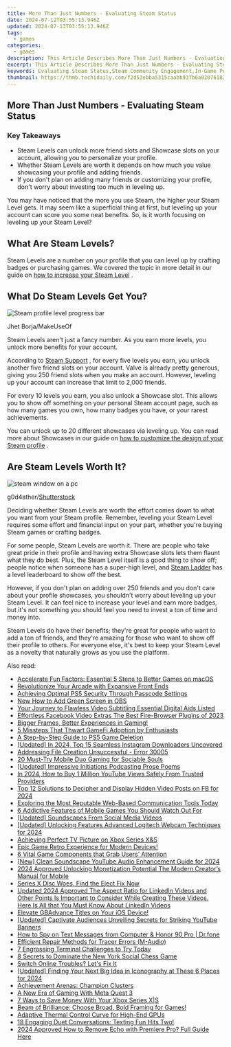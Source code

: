 ```yaml
---
title: More Than Just Numbers - Evaluating Steam Status
date: 2024-07-12T03:55:13.946Z
updated: 2024-07-13T03:55:13.946Z
tags:
  - games
categories:
  - games
description: This Article Describes More Than Just Numbers - Evaluating Steam Status
excerpt: This Article Describes More Than Just Numbers - Evaluating Steam Status
keywords: Evaluating Steam Status,Steam Community Engagement,In-Game Performance Metrics,Steam User Rankings,Valorant Status Check,Steam Game Statistics Analysis,Gaming Status Evaluation Tools
thumbnail: https://thmb.techidaily.com/f2d53ebba5315caabb937b6a02076182259db722e8470506c861929020be203d.jpg
---
```


## More Than Just Numbers - Evaluating Steam Status

### Key Takeaways

* Steam Levels can unlock more friend slots and Showcase slots on your account, allowing you to personalize your profile.
* Whether Steam Levels are worth it depends on how much you value showcasing your profile and adding friends.
* If you don't plan on adding many friends or customizing your profile, don't worry about investing too much in leveling up.

 You may have noticed that the more you use Steam, the higher your Steam Level gets. It may seem like a superficial thing at first, but leveling up your account can score you some neat benefits. So, is it worth focusing on leveling up your Steam Level?

## What Are Steam Levels?

 Steam Levels are a number on your profile that you can level up by crafting badges or purchasing games. We covered the topic in more detail in our guide on [how to increase your Steam Level](https://www.makeuseof.com/how-to-increase-steam-profile-level/) .

## What Do Steam Levels Get You?

![Steam profile level progress bar](https://static1.makeuseofimages.com/wordpress/wp-content/uploads/wm/2023/06/steam-profile-level-progress-bar-1.JPG)

Jhet Borja/MakeUseOf

 Steam Levels aren't just a fancy number. As you earn more levels, you unlock more benefits for your account.

 According to [Steam Support](https://help.steampowered.com/en/faqs/view/1F74-BE45-3AAC-1B47) , for every five levels you earn, you unlock another five friend slots on your account. Valve is already pretty generous, giving you 250 friend slots when you make an account. However, leveling up your account can increase that limit to 2,000 friends.

 For every 10 levels you earn, you also unlock a Showcase slot. This allows you to show off something on your personal Steam account page, such as how many games you own, how many badges you have, or your rarest achievements.

 You can unlock up to 20 different showcases via leveling up. You can read more about Showcases in our guide on [how to customize the design of your Steam profile](https://www.makeuseof.com/how-to-customize-design-steam-profile/) .

## Are Steam Levels Worth It?

![steam window on a pc](https://static1.makeuseofimages.com/wordpress/wp-content/uploads/2024/01/shutterstock_357785195.jpg)

 g0d4ather/[Shutterstock](https://www.shutterstock.com/image-photo/saransk-russia-january-03-2016-steam-357785195)

 Deciding whether Steam Levels are worth the effort comes down to what you want from your Steam profile. Remember, leveling your Steam Level requires some effort and financial input on your part, whether you're buying Steam games or crafting badges.

 For some people, Steam Levels are worth it. There are people who take great pride in their profile and having extra Showcase slots lets them flaunt what they do best. Plus, the Steam Level itself is a good thing to show off; people notice when someone has a super-high level, and [Steam Ladder](https://steamladder.com/) has a level leaderboard to show off the best.

 However, if you don't plan on adding over 250 friends and you don't care about your profile showcases, you shouldn't worry about leveling up your Steam Level. It can feel nice to increase your level and earn more badges, but it's not something you should feel you need to invest a ton of time and money into.

 Steam Levels do have their benefits; they're great for people who want to add a ton of friends, and they're amazing for those who want to show off their profile to others. For everyone else, it's best to keep your Steam Level as a novelty that naturally grows as you use the platform.


<ins class="adsbygoogle"
     style="display:block"
     data-ad-format="autorelaxed"
     data-ad-client="ca-pub-7571918770474297"
     data-ad-slot="1223367746"></ins>



<ins class="adsbygoogle"
     style="display:block"
     data-ad-client="ca-pub-7571918770474297"
     data-ad-slot="8358498916"
     data-ad-format="auto"
     data-full-width-responsive="true"></ins>



<span class="atpl-alsoreadstyle">Also read:</span>
<div><ul>
<li><a href="https://games-able.techidaily.com/accelerate-fun-factors-essential-5-steps-to-better-games-on-macos/"><u>Accelerate Fun Factors: Essential 5 Steps to Better Games on macOS</u></a></li>
<li><a href="https://games-able.techidaily.com/1719171408490-revolutionize-your-arcade-with-expansive-front-ends/"><u>Revolutionize Your Arcade with Expansive Front Ends</u></a></li>
<li><a href="https://games-able.techidaily.com/achieving-optimal-ps5-security-through-passcode-settings/"><u>Achieving Optimal PS5 Security Through Passcode Settings</u></a></li>
<li><a href="https://ai-video-editing.techidaily.com/new-how-to-add-green-screen-in-obs/"><u>New How to Add Green Screen in OBS</u></a></li>
<li><a href="https://extra-hints.techidaily.com/your-journey-to-flawless-video-subtitling-essential-digital-aids-listed/"><u>Your Journey to Flawless Video Subtitling  Essential Digital Aids Listed</u></a></li>
<li><a href="https://facebook-video-content.techidaily.com/effortless-facebook-video-extras-the-best-fire-browser-plugins-of-2023/"><u>Effortless Facebook Video Extras  The Best Fire-Browser Plugins of 2023</u></a></li>
<li><a href="https://games-able.techidaily.com/1719173196069-bigger-frames-better-experiences-in-gaming/"><u>Bigger Frames, Better Experiences in Gaming!</u></a></li>
<li><a href="https://games-able.techidaily.com/5-missteps-that-thwart-gamefi-adoption-by-enthusiasts/"><u>5 Missteps That Thwart GameFi Adoption by Enthusiasts</u></a></li>
<li><a href="https://games-able.techidaily.com/a-step-by-step-guide-to-ps5-game-deletion/"><u>A Step-by-Step Guide to PS5 Game Deletion</u></a></li>
<li><a href="https://instagram-clips.techidaily.com/updated-in-2024-top-15-seamless-instagram-downloaders-uncovered/"><u>[Updated] In 2024, Top 15 Seamless Instagram Downloaders Uncovered</u></a></li>
<li><a href="https://games-able.techidaily.com/addressing-file-creation-unsuccessful-error-30005/"><u>Addressing File Creation Unsuccessful - Error 30005</u></a></li>
<li><a href="https://games-able.techidaily.com/20-must-try-mobile-duo-gaming-for-sociable-souls/"><u>20 Must-Try Mobile Duo Gaming for Sociable Souls</u></a></li>
<li><a href="https://some-knowledge.techidaily.com/updated-impressive-initiations-podcasting-prose-poems/"><u>[Updated] Impressive Initiations  Podcasting Prose Poems</u></a></li>
<li><a href="https://youtube-videos.techidaily.com/in-2024-how-to-buy-1-million-youtube-views-safely-from-trusted-providers/"><u>In 2024, How to Buy 1 Million YouTube Views Safely From Trusted Providers</u></a></li>
<li><a href="https://facebook-video-recording.techidaily.com/top-12-solutions-to-decipher-and-display-hidden-video-posts-on-fb-for-2024/"><u>Top 12 Solutions to Decipher and Display Hidden Video Posts on FB for 2024</u></a></li>
<li><a href="https://sound-tweaking.techidaily.com/exploring-the-most-reputable-web-based-communication-tools-today/"><u>Exploring the Most Reputable Web-Based Communication Tools Today</u></a></li>
<li><a href="https://games-able.techidaily.com/6-addictive-features-of-mobile-games-you-should-watch-out-for/"><u>6 Addictive Features of Mobile Games You Should Watch Out For</u></a></li>
<li><a href="https://twitter-videos.techidaily.com/updated-soundscapes-from-social-media-videos/"><u>[Updated] Soundscapes From Social Media Videos</u></a></li>
<li><a href="https://screen-capture.techidaily.com/updated-unlocking-features-advanced-logitech-webcam-techniques-for-2024/"><u>[Updated] Unlocking Features  Advanced Logitech Webcam Techniques for 2024</u></a></li>
<li><a href="https://games-able.techidaily.com/achieving-perfect-tv-picture-on-xbox-series-xands/"><u>Achieving Perfect TV Picture on Xbox Series X&S</u></a></li>
<li><a href="https://games-able.techidaily.com/1719171200463-epic-game-retro-experience-for-modern-devices/"><u>Epic Game Retro Experience for Modern Devices!</u></a></li>
<li><a href="https://games-able.techidaily.com/6-vital-game-components-that-grab-users-attention/"><u>6 Vital Game Components that Grab Users’ Attention</u></a></li>
<li><a href="https://facebook-video-share.techidaily.com/new-clean-soundscape-youtube-audio-enhancement-guide-for-2024/"><u>[New] Clean Soundscape  YouTube Audio Enhancement Guide for 2024</u></a></li>
<li><a href="https://youtube-help.techidaily.com/2024-approved-unlocking-monetization-potential-the-modern-creators-manual-for-mobile/"><u>2024 Approved  Unlocking Monetization Potential  The Modern Creator’s Manual for Mobile</u></a></li>
<li><a href="https://games-able.techidaily.com/1719171447600-series-x-disc-woes-find-the-eject-fix-now/"><u>Series X Disc Woes, Find the Eject Fix Now</u></a></li>
<li><a href="https://ai-video-tools.techidaily.com/updated-2024-approved-the-aspect-ratio-for-linkedin-videos-and-other-points-is-important-to-consider-while-creating-these-videos-here-is-all-that-you-must-k/"><u>Updated 2024 Approved The Aspect Ratio for LinkedIn Videos and Other Points Is Important to Consider While Creating These Videos. Here Is All that You Must Know About LinkedIn Videos</u></a></li>
<li><a href="https://games-able.techidaily.com/1719169813163-elevate-gbadvance-titles-on-your-ios-device/"><u>Elevate GBAdvance Titles on Your iOS Device!</u></a></li>
<li><a href="https://youtube-clips.techidaily.com/updated-captivate-audiences-unveiling-secrets-for-striking-youtube-banners/"><u>[Updated] Captivate Audiences  Unveiling Secrets for Striking YouTube Banners</u></a></li>
<li><a href="https://android-location-track.techidaily.com/how-to-spy-on-text-messages-from-computer-and-honor-90-pro-drfone-by-drfone-virtual-android/"><u>How to Spy on Text Messages from Computer & Honor 90 Pro | Dr.fone</u></a></li>
<li><a href="https://driver-install.techidaily.com/efficient-repair-methods-for-tracer-errors-m-audio/"><u>Efficient Repair Methods for Tracer Errors (M-Audio)</u></a></li>
<li><a href="https://games-able.techidaily.com/7-engrossing-terminal-challenges-to-try-today/"><u>7 Engrossing Terminal Challenges to Try Today</u></a></li>
<li><a href="https://games-able.techidaily.com/8-secrets-to-dominate-the-new-york-social-chess-game/"><u>8 Secrets to Dominate the New York Social Chess Game</u></a></li>
<li><a href="https://games-able.techidaily.com/1719173588793-switch-online-troubles-lets-fix-it/"><u>Switch Online Troubles? Let's Fix It</u></a></li>
<li><a href="https://eaxpv-info.techidaily.com/updated-finding-your-next-big-idea-in-iconography-at-these-6-places-for-2024/"><u>[Updated] Finding Your Next Big Idea in Iconography at These 6 Places for 2024</u></a></li>
<li><a href="https://games-able.techidaily.com/achievement-arenas-champion-clusters/"><u>Achievement Arenas: Champion Clusters</u></a></li>
<li><a href="https://games-able.techidaily.com/a-new-era-of-gaming-with-meta-quest-3/"><u>A New Era of Gaming With Meta Quest 3</u></a></li>
<li><a href="https://games-able.techidaily.com/7-ways-to-save-money-with-your-xbox-series-xs/"><u>7 Ways to Save Money With Your Xbox Series X|S</u></a></li>
<li><a href="https://games-able.techidaily.com/1719171300843-beam-of-brilliance-choose-broad-bold-framing-for-games/"><u>Beam of Brilliance: Choose Broad, Bold Framing for Games!</u></a></li>
<li><a href="https://games-able.techidaily.com/adaptive-thermal-control-curve-for-high-end-gpus/"><u>Adaptive Thermal Control Curve for High-End GPUs</u></a></li>
<li><a href="https://games-able.techidaily.com/18-engaging-duet-conversations-texting-fun-hits-two/"><u>18 Engaging Duet Conversations: Texting Fun Hits Two!</u></a></li>
<li><a href="https://ai-editing-video.techidaily.com/2024-approved-how-to-remove-echo-with-premiere-pro-full-guide-here/"><u>2024 Approved How to Remove Echo with Premiere Pro? Full Guide Here</u></a></li>
</ul></div>
